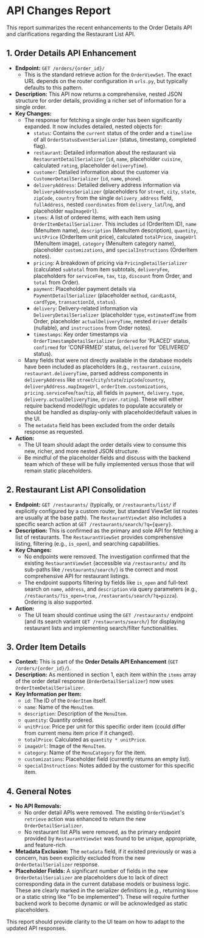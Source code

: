 # API Changes Report

This report summarizes the recent enhancements to the Order Details API and clarifications regarding the Restaurant List API.

## 1. Order Details API Enhancement

*   **Endpoint:** `GET /orders/{order_id}/`
    *   This is the standard retrieve action for the `OrderViewSet`. The exact URL depends on the router configuration in `urls.py`, but typically defaults to this pattern.
*   **Description:** This API now returns a comprehensive, nested JSON structure for order details, providing a richer set of information for a single order.
*   **Key Changes:**
    *   The response for fetching a single order has been significantly expanded. It now includes detailed, nested objects for:
        *   `status`: Contains the `current` status of the order and a `timeline` of all `OrderStatusEventSerializer` (status, timestamp, completed flag).
        *   `restaurant`: Detailed information about the restaurant via `RestaurantDetailSerializer` (`id`, `name`, placeholder `cuisine`, calculated `rating`, placeholder `deliveryTime`).
        *   `customer`: Detailed information about the customer via `CustomerDetailSerializer` (`id`, `name`, `phone`).
        *   `deliveryAddress`: Detailed delivery address information via `DeliveryAddressSerializer` (placeholders for `street`, `city`, `state`, `zipCode`, `country` from the single `delivery_address` field, `fullAddress`, nested `coordinates` from `delivery_lat`/`lng`, and placeholder `mapImageUrl`).
        *   `items`: A list of ordered items, with each item using `OrderItemDetailSerializer`. This includes `id` (OrderItem ID), `name` (MenuItem name), `description` (MenuItem description), `quantity`, `unitPrice` (OrderItem unit price), calculated `totalPrice`, `imageUrl` (MenuItem image), `category` (MenuItem category name), placeholder `customizations`, and `specialInstructions` (OrderItem notes).
        *   `pricing`: A breakdown of pricing via `PricingDetailSerializer` (calculated `subtotal` from item subtotals, `deliveryFee`, placeholders for `serviceFee`, `tax`, `tip`, `discount` from Order, and `total` from Order).
        *   `payment`: Placeholder payment details via `PaymentDetailSerializer` (placeholder `method`, `cardLast4`, `cardType`, `transactionId`, `status`).
        *   `delivery`: Delivery-related information via `DeliveryDetailSerializer` (placeholder `type`, `estimatedTime` from Order, placeholder `actualDeliveryTime`, nested `driver` details (nullable), and `instructions` from Order notes).
        *   `timestamps`: Key order timestamps via `OrderTimestampDetailSerializer` (`ordered` for 'PLACED' status, `confirmed` for 'CONFIRMED' status, `delivered` for 'DELIVERED' status).
    *   Many fields that were not directly available in the database models have been included as placeholders (e.g., `restaurant.cuisine`, `restaurant.deliveryTime`, parsed address components in `deliveryAddress` like `street`/`city`/`state`/`zipCode`/`country`, `deliveryAddress.mapImageUrl`, `orderItem.customizations`, `pricing.serviceFee`/`tax`/`tip`, all fields in `payment`, `delivery.type`, `delivery.actualDeliveryTime`, `driver.rating`). These will either require backend model/logic updates to populate accurately or should be handled as display-only with placeholder/default values in the UI.
    *   The `metadata` field has been excluded from the order details response as requested.
*   **Action:**
    *   The UI team should adapt the order details view to consume this new, richer, and more nested JSON structure.
    *   Be mindful of the placeholder fields and discuss with the backend team which of these will be fully implemented versus those that will remain static placeholders.

## 2. Restaurant List API Consolidation

*   **Endpoint:** `GET /restaurants/` (typically, or `/restaurants/list/` if explicitly configured by a custom router, but standard ViewSet list routes are usually at the base path). The `RestaurantViewSet` also includes a specific search action at `GET /restaurants/search/?q={query}`.
*   **Description:** This is confirmed as the primary and sole API for fetching a list of restaurants. The `RestaurantViewSet` provides comprehensive listing, filtering (e.g., `is_open`), and searching capabilities.
*   **Key Changes:**
    *   No endpoints were removed. The investigation confirmed that the existing `RestaurantViewSet` (accessible via `/restaurants/` and its sub-paths like `/restaurants/search/`) is the correct and most comprehensive API for restaurant listings.
    *   The endpoint supports filtering by fields like `is_open` and full-text search on `name`, `address`, and `description` via query parameters (e.g., `/restaurants/?is_open=true`, `/restaurants/search/?q=pizza`). Ordering is also supported.
*   **Action:**
    *   The UI team should continue using the `GET /restaurants/` endpoint (and its search variant `GET /restaurants/search/`) for displaying restaurant lists and implementing search/filter functionalities.

## 3. Order Item Details

*   **Context:** This is part of the **Order Details API Enhancement** (`GET /orders/{order_id}/`).
*   **Description:** As mentioned in section 1, each item within the `items` array of the order detail response (`OrderDetailSerializer`) now uses `OrderItemDetailSerializer`.
*   **Key Information per Item:**
    *   `id`: The ID of the `OrderItem` itself.
    *   `name`: Name of the `MenuItem`.
    *   `description`: Description of the `MenuItem`.
    *   `quantity`: Quantity ordered.
    *   `unitPrice`: Price per unit for this specific order item (could differ from current menu item price if it changed).
    *   `totalPrice`: Calculated as `quantity * unitPrice`.
    *   `imageUrl`: Image of the `MenuItem`.
    *   `category`: Name of the `MenuCategory` for the item.
    *   `customizations`: Placeholder field (currently returns an empty list).
    *   `specialInstructions`: Notes added by the customer for this specific item.

## 4. General Notes

*   **No API Removals:**
    *   No order detail APIs were removed. The existing `OrderViewSet`'s `retrieve` action was enhanced to return the new `OrderDetailSerializer`.
    *   No restaurant list APIs were removed, as the primary endpoint provided by `RestaurantViewSet` was found to be unique, appropriate, and feature-rich.
*   **Metadata Exclusion:** The `metadata` field, if it existed previously or was a concern, has been explicitly excluded from the new `OrderDetailSerializer` response.
*   **Placeholder Fields:** A significant number of fields in the new `OrderDetailSerializer` are placeholders due to lack of direct corresponding data in the current database models or business logic. These are clearly marked in the serializer definitions (e.g., returning `None` or a static string like "To be implemented"). These will require further backend work to become dynamic or will be acknowledged as static placeholders.

This report should provide clarity to the UI team on how to adapt to the updated API responses.

